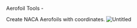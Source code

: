 Aerofoil Tools - 

Create NACA Aerofoils with coordinates.
![Untitled](https://github.com/JayasinghePasan/wingCADqt/assets/134712940/91fc81be-00d6-4fb5-95e5-ea0c855e0b88)

